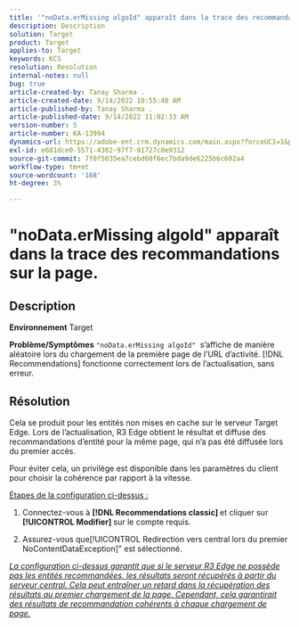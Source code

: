 ```yaml
---
title: '"noData.erMissing algoId" apparaît dans la trace des recommandations sur la page"'
description: Description
solution: Target
product: Target
applies-to: Target
keywords: KCS
resolution: Resolution
internal-notes: null
bug: true
article-created-by: Tanay Sharma .
article-created-date: 9/14/2022 10:55:48 AM
article-published-by: Tanay Sharma .
article-published-date: 9/14/2022 11:02:33 AM
version-number: 5
article-number: KA-13994
dynamics-url: https://adobe-ent.crm.dynamics.com/main.aspx?forceUCI=1&pagetype=entityrecord&etn=knowledgearticle&id=e3d763c7-1b34-ed11-9db1-002248086735
exl-id: e681dce0-5571-4302-97f7-91727c0e9312
source-git-commit: 7f0f5035ea7cebd60f6ec7bda9de6225b6c602a4
workflow-type: tm+mt
source-wordcount: '168'
ht-degree: 3%

---
```


# &quot;noData.erMissing algoId&quot; apparaît dans la trace des recommandations sur la page.

## Description

<b>Environnement</b>
Target


<b>Problème/Symptômes</b>
`"noData.erMissing algoId"`  s’affiche de manière aléatoire lors du chargement de la première page de l’URL d’activité. [!DNL Recommendations] fonctionne correctement lors de l’actualisation, sans erreur.


## Résolution


Cela se produit pour les entités non mises en cache sur le serveur Target Edge. Lors de l’actualisation, R3 Edge obtient le résultat et diffuse des recommandations d’entité pour la même page, qui n’a pas été diffusée lors du premier accès.

Pour éviter cela, un privilège est disponible dans les paramètres du client pour choisir la cohérence par rapport à la vitesse.



<u>Étapes de la configuration ci-dessus :</u>

1. Connectez-vous à <b>[!DNL Recommendations classic] </b>et cliquer sur <b>[!UICONTROL Modifier]</b> sur le compte requis.

2. Assurez-vous que[!UICONTROL Redirection vers central lors du premier NoContentDataException]&quot; est sélectionné.

*<u>La configuration ci-dessus garantit que si le serveur R3 Edge ne possède pas les entités recommandées, les résultats seront récupérés à partir du serveur central. Cela peut entraîner un retard dans la récupération des résultats au premier chargement de la page. Cependant, cela garantirait des résultats de recommandation cohérents à chaque chargement de page.</u>*
